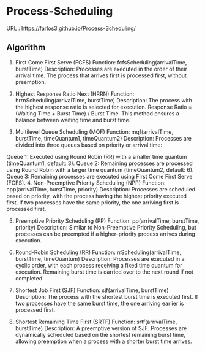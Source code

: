 # Process-Scheduling

URL : https://farlos3.github.io/Process-Scheduling/

## Algorithm
1. First Come First Serve (FCFS)
Function: fcfsScheduling(arrivalTime, burstTime)
Description:
Processes are executed in the order of their arrival time. The process that arrives first is processed first, without preemption.

2. Highest Response Ratio Next (HRRN)
Function: hrrnScheduling(arrivalTime, burstTime)
Description:
The process with the highest response ratio is selected for execution.
Response Ratio = (Waiting Time + Burst Time) / Burst Time.
This method ensures a balance between waiting time and burst time.

3. Multilevel Queue Scheduling (MQF)
Function: mqf(arrivalTime, burstTime, timeQuantum1, timeQuantum2)
Description:
Processes are divided into three queues based on priority or arrival time:

Queue 1: Executed using Round Robin (RR) with a smaller time quantum (timeQuantum1, default: 3).
Queue 2: Remaining processes are processed using Round Robin with a larger time quantum (timeQuantum2, default: 6).
Queue 3: Remaining processes are executed using First Come First Serve (FCFS).
4. Non-Preemptive Priority Scheduling (NPP)
Function: npp(arrivalTime, burstTime, priority)
Description:
Processes are scheduled based on priority, with the process having the highest priority executed first. If two processes have the same priority, the one arriving first is processed first.

5. Preemptive Priority Scheduling (PP)
Function: pp(arrivalTime, burstTime, priority)
Description:
Similar to Non-Preemptive Priority Scheduling, but processes can be preempted if a higher-priority process arrives during execution.

6. Round-Robin Scheduling (RR)
Function: rrScheduling(arrivalTime, burstTime, timeQuantum)
Description:
Processes are executed in a cyclic order, with each process receiving a fixed time quantum for execution. Remaining burst time is carried over to the next round if not completed.

7. Shortest Job First (SJF)
Function: sjf(arrivalTime, burstTime)
Description:
The process with the shortest burst time is executed first. If two processes have the same burst time, the one arriving earlier is processed first.

8. Shortest Remaining Time First (SRTF)
Function: srtf(arrivalTime, burstTime)
Description:
A preemptive version of SJF. Processes are dynamically scheduled based on the shortest remaining burst time, allowing preemption when a process with a shorter burst time arrives.
